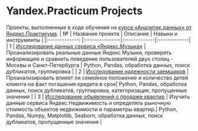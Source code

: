 # Yandex.Practicum Projects
Проекты, выполненные в ходе обучения на [курсе «Аналитик данных» от Яндекс.Практикума](https://practicum.yandex.ru/data-analyst/).
| №  | Название проекта  | Описание  | Навыки и инструменты |
|:-------------: |:---------------|:-------------|:-------------|
| 1 | [Исследование данных сервиса «Яндекс.Музыка»](https://github.com/KtBasova/Yandex.Practicum-Projects/tree/main/%D0%90%D0%BD%D0%B0%D0%BB%D0%B8%D0%B7%20%D0%B4%D0%B0%D0%BD%D0%BD%D1%8B%D1%85%20%D1%81%D0%B5%D1%80%D0%B2%D0%B8%D1%81%D0%B0%20%E2%80%9C%D0%AF%D0%BD%D0%B4%D0%B5%D0%BA%D1%81.%D0%9C%D1%83%D0%B7%D1%8B%D0%BA%D0%B0%E2%80%9D) | Проанализировать реальные данные Яндекс Музыки, проверить информацию и сравнить поведение пользователей двух столиц - Москвы и Санкт-Петербурга | Python, Pandas, обработка данных, поиск дубликатов, группировка |
| 2 | [Исследование надежности заемщиков](https://github.com/KtBasova/Yandex.Practicum-Projects/tree/main/%D0%98%D1%81%D1%81%D0%BB%D0%B5%D0%B4%D0%BE%D0%B2%D0%B0%D0%BD%D0%B8%D0%B5%20%D0%BD%D0%B0%D0%B4%D0%B5%D0%B6%D0%BD%D0%BE%D1%81%D1%82%D0%B8%20%D0%B7%D0%B0%D0%B5%D0%BC%D1%89%D0%B8%D0%BA%D0%BE%D0%B2) | Проанализировать влияет ли семейное положение и количество детей клиента на факт погашения кредита в срок| Python, Pandas, обработка данных, поиск дубликатов, группировка, категоризация, пропущенные значения |
| 3 | [Исследование объявлений о продаже квартир](https://github.com/KtBasova/Yandex.Practicum-Projects/tree/main/%D0%98%D1%81%D1%81%D0%BB%D0%B5%D0%B4%D0%BE%D0%B2%D0%B0%D0%BD%D0%B8%D0%B5%20%D0%BE%D0%B1%D1%8A%D1%8F%D0%B2%D0%BB%D0%B5%D0%BD%D0%B8%D0%B9%20%D0%BE%20%D0%BF%D1%80%D0%BE%D0%B4%D0%B0%D0%B6%D0%B5%20%D0%BA%D0%B2%D0%B0%D1%80%D1%82%D0%B8%D1%80) | Изучить данные сервиса Яндекс.Недвижимость и определять рыночную стоимость объектов недвижимости и параметры квартир.| Python, Pandas, Numpy, Matplotlib, Seaborn, обработка данных, поиск дубликатов, пропущенные значения |
